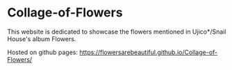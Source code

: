 # Collage-of-Flowers

This website is dedicated to showcase the flowers mentioned in Ujico*/Snail House's album Flowers. 

Hosted on github pages: https://flowersarebeautiful.github.io/Collage-of-Flowers/